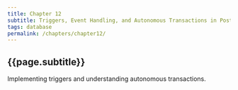 ```yaml
---
title: Chapter 12
subtitle: Triggers, Event Handling, and Autonomous Transactions in PostgreSQL
tags: database
permalink: /chapters/chapter12/
---
```

## {{page.subtitle}}

Implementing triggers and understanding autonomous transactions.
